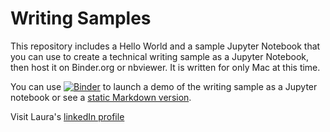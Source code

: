 # Writing Samples
This repository includes a Hello World and a sample Jupyter Notebook that you can use to create a technical writing sample as a Jupyter Notebook, then host it on Binder.org or nbviewer. It is written for only Mac at this time.

You can use [![Binder](https://mybinder.org/badge_logo.svg)](https://mybinder.org/v2/gh/lzdanski/Writing-Samples/build-sample?labpath=writing-sample.ipynb) to launch a demo of the writing sample as a Jupyter notebook or see a [static Markdown version](https://github.com/lzdanski/Writing-Samples/blob/master/writing-sample.ipynb).

Visit Laura's [linkedIn profile](https://www.linkedin.com/in/lzdanski/)
